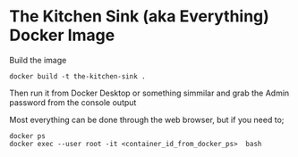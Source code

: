 # The Kitchen Sink (aka Everything) Docker Image

Build the image
```
docker build -t the-kitchen-sink .
```


Then run it from Docker Desktop or something simmilar and grab the Admin password from the console output

Most everything can be done through the web browser, but if you need to;

```
docker ps
docker exec --user root -it <container_id_from_docker_ps>  bash

```